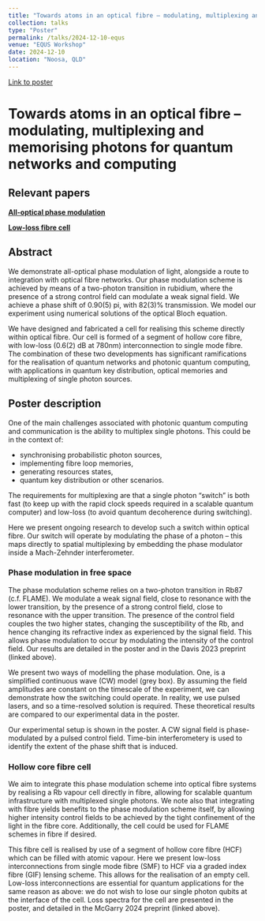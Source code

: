 ```yaml
---
title: "Towards atoms in an optical fibre – modulating, multiplexing and memorising photons for quantum networks and computing"
collection: talks
type: "Poster"
permalink: /talks/2024-12-10-equs
venue: "EQUS Workshop"
date: 2024-12-10
location: "Noosa, QLD"
---
```


[Link to poster](/files/posters/2024_EQUS_pagesize.pdf)

# Towards atoms in an optical fibre – modulating, multiplexing and memorising photons for quantum networks and computing

## Relevant papers

[**All-optical phase modulation**](/publication/2025-01-01-Rb-phase-mod)

[**Low-loss fibre cell**](/publication/2024-06-03-hcf-cell)

## Abstract

We demonstrate all-optical phase modulation of light, alongside a route to integration with optical fibre networks. Our phase modulation scheme is achieved by means of a two-photon transition in rubidium, where the presence of a strong control field can modulate a weak signal field. We achieve a phase shift of 0.90(5) pi, with 82(3)% transmission. We model our experiment using numerical solutions of the optical Bloch equation.

We have designed and fabricated a cell for realising this scheme directly within optical fibre. Our cell is formed of a segment of hollow core fibre, with low-loss (0.6(2) dB at 780nm) interconnection to single mode fibre. The combination of these two developments has significant ramifications for the realisation of quantum networks and photonic quantum computing, with applications in quantum key distribution, optical memories and multiplexing of single photon sources.

## Poster description

One of the main challenges associated with photonic quantum computing and communication is the ability to multiplex single photons. This could be in the context of:
- synchronising probabilistic photon sources,
- implementing fibre loop memories,
- generating resources states,
- quantum key distribution
or other scenarios.

The requirements for multiplexing are that a single photon “switch” is both fast (to keep up with the rapid clock speeds required in a scalable quantum computer) and low-loss (to avoid quantum decoherence during switching).

Here we present ongoing research to develop such a switch within optical fibre. Our switch will operate by modulating the phase of a photon – this maps directly to spatial multiplexing by embedding the phase modulator inside a Mach-Zehnder interferometer.

### Phase modulation in free space

The phase modulation scheme relies on a two-photon transition in Rb87 (c.f. FLAME). We modulate a weak signal  field, close to resonance with the lower transition, by the presence of a strong control  field, close to resonance with the upper transition. The presence of the control field couples the two higher states, changing the susceptibility of the Rb, and hence changing its refractive index as experienced by the signal field. This allows phase modulation to occur by modulating the intensity of the control field. Our results are detailed in the poster and in the Davis 2023 preprint (linked above).

We present two ways of modelling the phase modulation. One, is a simplified continuous wave (CW) model (grey box). By assuming the field amplitudes are constant on the timescale of the experiment, we can demonstrate how the switching could operate. In reality, we use pulsed lasers, and so a time-resolved solution is required. These theoretical results are compared to our experimental data in the poster.

Our experimental setup is shown in the poster. A CW signal field is phase-modulated by a pulsed control field. Time-bin interferometery is used to identify the extent of the phase shift that is induced.

### Hollow core fibre cell

We aim to integrate this phase modulation scheme into optical fibre systems by realising a Rb vapour cell directly in fibre, allowing for scalable quantum infrastructure with multiplexed single photons. We note also that integrating with fibre yields benefits to the phase modulation scheme itself, by allowing higher intensity control fields to be achieved by the tight confinement of the light in the fibre core. Additionally, the cell could be used for FLAME schemes in fibre if desired.

This fibre cell is realised by use of a segment of hollow core fibre (HCF) which can be filled with atomic vapour. Here we present low-loss interconnections from single mode fibre (SMF) to HCF via a graded index fibre (GIF) lensing scheme. This allows for the realisation of an empty cell. Low-loss interconnections are essential for quantum applications for the same reason as above: we do not wish to lose our single photon qubits at the interface of the cell. Loss spectra for the cell are presented in the poster, and detailed in the McGarry 2024 preprint (linked above).
